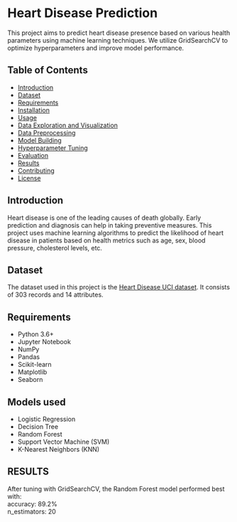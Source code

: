 # Heart Disease Prediction

This project aims to predict heart disease presence based on various health parameters using machine learning techniques. We utilize GridSearchCV to optimize hyperparameters and improve model performance.

## Table of Contents
- [Introduction](#introduction)
- [Dataset](#dataset)
- [Requirements](#requirements)
- [Installation](#installation)
- [Usage](#usage)
- [Data Exploration and Visualization](#data-exploration-and-visualization)
- [Data Preprocessing](#data-preprocessing)
- [Model Building](#model-building)
- [Hyperparameter Tuning](#hyperparameter-tuning)
- [Evaluation](#evaluation)
- [Results](#results)
- [Contributing](#contributing)
- [License](#license)

## Introduction
Heart disease is one of the leading causes of death globally. Early prediction and diagnosis can help in taking preventive measures. This project uses machine learning algorithms to predict the likelihood of heart disease in patients based on health metrics such as age, sex, blood pressure, cholesterol levels, etc.

## Dataset
The dataset used in this project is the [Heart Disease UCI dataset](https://archive.ics.uci.edu/ml/datasets/heart+disease). It consists of 303 records and 14 attributes.

## Requirements
- Python 3.6+
- Jupyter Notebook
- NumPy
- Pandas
- Scikit-learn
- Matplotlib
- Seaborn

## Models used 
- Logistic Regression
- Decision Tree
- Random Forest
- Support Vector Machine (SVM)
- K-Nearest Neighbors (KNN)

## RESULTS
After tuning with GridSearchCV, the Random Forest model performed best with:<br>
accuracy: 89.2%<br>
n_estimators: 20
